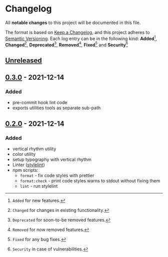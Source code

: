 # Changelog

All **notable changes** to this project will be documented in this file.

The format is based on [Keep a Changelog](https://keepachangelog.com/en/1.0.0/), and this project adheres to [Semantic Versioning](https://semver.org/spec/v2.0.0.html).
Each log entry can be in the following kind: **Added**[^1], **Changed**[^2], **Deprecated**[^3], **Removed**[^4], **Fixed**[^5] and **Security**[^6]

## [Unreleased]

## [0.3.0] - 2021-12-14

### Added

- pre-commit hook lint code
- exports utilities tools as separate sub-path

## [0.2.0] - 2021-12-14

### Added

- vertical rhythm utility
- color utility
- setup typography with vertical rhythm
- Linter ([stylelint](https://stylelint.io/))
- npm scripts:
  - `format` - fix code styles with prettier
  - `format:check` - print code styles warns to stdout without fixing them
  - `lint` - run stylelint

[unreleased]: https://github.com/pherval/scss-framework/compare/v0.3.0...HEAD
[0.3.0]: https://github.com/pherval/scss-framework/compare/v0.2.0...v0.3.0
[0.2.0]: https://github.com/pherval/scss-framework/compare/v0.1.0...v0.2.0
[0.1.0]: https://github.com/pherval/scss-framework/releases/tag/v0.1.0

[^1]: `Added` for new features.
[^2]: `Changed` for changes in existing functionality.
[^3]: `Deprecated` for soon-to-be removed features.
[^4]: `Removed` for now removed features.
[^5]: `Fixed` for any bug fixes.
[^6]: `Security` in case of vulnerabilities.
